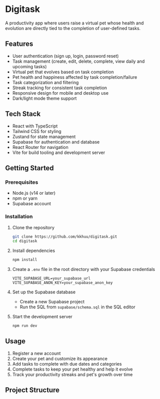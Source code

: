 # Digitask

A productivity app where users raise a virtual pet whose health and evolution are directly tied to the completion of user-defined tasks.

## Features

- User authentication (sign up, login, password reset)
- Task management (create, edit, delete, complete, view daily and upcoming tasks)
- Virtual pet that evolves based on task completion
- Pet health and happiness affected by task completion/failure
- Task categorization and filtering
- Streak tracking for consistent task completion
- Responsive design for mobile and desktop use
- Dark/light mode theme support

## Tech Stack

- React with TypeScript
- Tailwind CSS for styling
- Zustand for state management
- Supabase for authentication and database
- React Router for navigation
- Vite for build tooling and development server

## Getting Started

### Prerequisites

- Node.js (v14 or later)
- npm or yarn
- Supabase account

### Installation

1. Clone the repository

   ```bash
   git clone https://github.com/kkhuu/digitask.git
   cd digitask
   ```

2. Install dependencies

   ```bash
   npm install
   ```

3. Create a `.env` file in the root directory with your Supabase credentials

   ```
   VITE_SUPABASE_URL=your_supabase_url
   VITE_SUPABASE_ANON_KEY=your_supabase_anon_key
   ```

4. Set up the Supabase database

   - Create a new Supabase project
   - Run the SQL from `supabase/schema.sql` in the SQL editor

5. Start the development server
   ```bash
   npm run dev
   ```

## Usage

1. Register a new account
2. Create your pet and customize its appearance
3. Add tasks to complete with due dates and categories
4. Complete tasks to keep your pet healthy and help it evolve
5. Track your productivity streaks and pet's growth over time

## Project Structure
